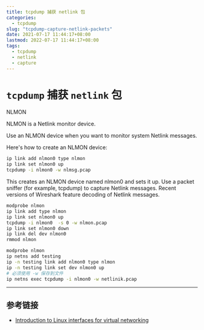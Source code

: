 ```yaml
---
title: tcpdump 捕获 netlink 包
categories:
  - tcpdump
slug: "tcpdump-capture-netlink-packets"
date: 2021-07-17 11:44:17+08:00
lastmod: 2022-07-17 11:44:17+08:00
tags:
  - tcpdump
  - netlink
  - capture
---
```


# `tcpdump` 捕获 `netlink` 包

NLMON

NLMON is a Netlink monitor device.

Use an NLMON device when you want to monitor system Netlink messages.

Here's how to create an NLMON device:

```bash
ip link add nlmon0 type nlmon
ip link set nlmon0 up
tcpdump -i nlmon0 -w nlmsg.pcap
```

This creates an NLMON device named nlmon0 and sets it up. Use a packet sniffer (for example, tcpdump) to capture Netlink messages. Recent versions of Wireshark feature decoding of Netlink messages.

```bash
modprobe nlmon
ip link add type nlmon
ip link set nlmon0 up
tcpdump -i nlmon0  -s 0 -w nlmon.pcap 
ip link set nlmon0 down
ip link del dev nlmon0
rmmod nlmon
```

```bash
modprobe nlmon
ip netns add testing
ip -n testing link add nlmon0 type nlmon
ip -n testing link set dev nlmon0 up
# 必须使用 -w 保存到文件
ip netns exec tcpdump -i nlmon0 -w netlinik.pcap
```

----

## 参考链接

- [Introduction to Linux interfaces for virtual networking](https://developers.redhat.com/blog/2018/10/22/introduction-to-linux-interfaces-for-virtual-networking#nlmon)
